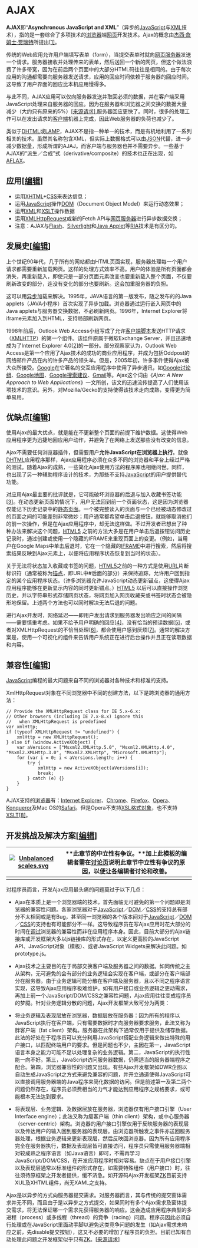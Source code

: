 # AJAX

**AJAX**即“**Asynchronous JavaScript and XML**”（异步的[JavaScript](https://zh.wikipedia.org/wiki/JavaScript)与[XML](https://zh.wikipedia.org/wiki/XML)技术），指的是一套综合了多项技术的[浏览器](https://zh.wikipedia.org/wiki/%E7%80%8F%E8%A6%BD%E5%99%A8)端[网页](https://zh.wikipedia.org/wiki/%E7%B6%B2%E9%A0%81)开发技术。Ajax的概念由[杰西·詹姆士·贾瑞特](https://zh.wikipedia.org/wiki/%E5%82%91%E8%A5%BF%C2%B7%E8%A9%B9%E5%A7%86%E5%A3%AB%C2%B7%E8%B3%88%E7%91%9E%E7%89%B9)所提出[[1\]](https://zh.wikipedia.org/wiki/AJAX#cite_note-1)。

传统的Web应用允许用户端填写表单（form），当提交表单时就向[网页服务器](https://zh.wikipedia.org/wiki/%E7%B6%B2%E9%A0%81%E4%BC%BA%E6%9C%8D%E5%99%A8)发送一个请求。服务器接收并处理传来的表单，然后送回一个新的网页，但这个做法浪费了许多带宽，因为在前后两个页面中的大部分HTML码往往是相同的。由于每次应用的沟通都需要向服务器发送请求，应用的回应时间依赖于服务器的回应时间。这导致了用户界面的回应比本机应用慢得多。

与此不同，AJAX应用可以仅向服务器发送并取回必须的数据，并在客户端采用JavaScript处理来自服务器的回应。因为在服务器和浏览器之间交换的数据大量减少（大约只有原来的5%）[[来源请求\]](https://zh.wikipedia.org/wiki/Wikipedia:%E5%88%97%E6%98%8E%E6%9D%A5%E6%BA%90),服务器回应更快了。同时，很多的处理工作可以在发出请求的[客户端](https://zh.wikipedia.org/wiki/%E5%AE%A2%E6%88%B7%E7%AB%AF)机器上完成，因此Web服务器的负荷也减少了。

类似于[DHTML](https://zh.wikipedia.org/wiki/DHTML)或[LAMP](https://zh.wikipedia.org/wiki/LAMP)，AJAX不是指一种单一的技术，而是有机地利用了一系列相关的技术。虽然其名称包含XML，但实际上数据格式可以由[JSON](https://zh.wikipedia.org/wiki/JSON)代替，进一步减少数据量，形成所谓的AJAJ。而客户端与服务器也并不需要异步。一些基于AJAX的“派生／合成”式（derivative/composite）的技术也正在出现，如[AFLAX](https://zh.wikipedia.org/wiki/AFLAX)。



## 应用[[编辑](https://zh.wikipedia.org/w/index.php?title=AJAX&action=edit&section=1)]

- 运用[XHTML](https://zh.wikipedia.org/wiki/XHTML)+[CSS](https://zh.wikipedia.org/wiki/CSS)来表达信息；
- 运用[JavaScript](https://zh.wikipedia.org/wiki/JavaScript)操作[DOM](https://zh.wikipedia.org/wiki/%E6%96%87%E4%BB%B6%E7%89%A9%E4%BB%B6%E6%A8%A1%E5%9E%8B)（Document Object Model）来运行动态效果；
- 运用[XML](https://zh.wikipedia.org/wiki/XML)和[XSLT](https://zh.wikipedia.org/wiki/XSLT)操作数据
- 运用[XMLHttpRequest](https://zh.wikipedia.org/wiki/XMLHttpRequest)或新的Fetch API与[网页服务器](https://zh.wikipedia.org/wiki/%E7%B6%B2%E9%A0%81%E4%BC%BA%E6%9C%8D%E5%99%A8)进行异步数据交换；
- 注意：AJAX与[Flash](https://zh.wikipedia.org/wiki/Adobe_Flash_Player)、[Silverlight](https://zh.wikipedia.org/wiki/Silverlight)和[Java Applet](https://zh.wikipedia.org/wiki/Java_Applet)等[RIA](https://zh.wikipedia.org/wiki/%E4%B8%B0%E5%AF%8C%E4%BA%92%E8%81%94%E7%BD%91%E5%BA%94%E7%94%A8%E7%A8%8B%E5%BA%8F)技术是有区分的。



## 发展史[[编辑](https://zh.wikipedia.org/w/index.php?title=AJAX&action=edit&section=2)]

上个世纪90年代，几乎所有的网站都由HTML页面实现，服务器处理每一个用户请求都需要重新加载网页。这样的处理方式效率不高。用户的体验是所有页面都会消失，再重新载入，即使只是一部分页面元素改变也要重新载入整个页面，不仅要刷新改变的部分，连没有变化的部分也要刷新。这会加重服务器的负担。

这可以用[异步](https://zh.wikipedia.org/w/index.php?title=%E5%BC%82%E6%AD%A5&action=edit&redlink=1)加载来解决。1995年，JAVA语言的第一版发布，随之发布的的Java applets（JAVA小程序）首次实现了异步加载。浏览器通过运行嵌入网页中的Java applets与服务器交换数据，不必刷新网页。1996年，Internet Explorer将iframe元素加入到HTML，支持局部刷新网页。

1998年前后，Outlook Web Access小组写成了允许[客户端脚本](https://zh.wikipedia.org/w/index.php?title=%E5%AE%A2%E6%88%B7%E7%AB%AF%E8%84%9A%E6%9C%AC&action=edit&redlink=1)发送HTTP请求（[XMLHTTP](https://zh.wikipedia.org/wiki/XMLHTTP)）的第一个组件。该组件原属于微软Exchange Server，并且迅速地成为了Internet Explorer 4.0[[2\]](https://zh.wikipedia.org/wiki/AJAX#cite_note-2)的一部分。部分观察家认为，Outlook Web Access是第一个应用了Ajax技术的成功的商业应用程序，并成为包括Oddpost的网络邮件产品在内的许多产品的领头羊。但是，2005年初，许多事件使得Ajax被大众所接受。[Google](https://zh.wikipedia.org/wiki/Google)在它著名的交互应用程序中使用了异步通讯，如[Google讨论组](https://zh.wikipedia.org/w/index.php?title=Google%E8%AE%A8%E8%AE%BA%E7%BB%84&action=edit&redlink=1)、[Google地图](https://zh.wikipedia.org/wiki/Google%E5%9C%B0%E5%9B%BE)、[Google搜索建议](https://zh.wikipedia.org/w/index.php?title=Google%E6%90%9C%E7%B4%A2%E5%BB%BA%E8%AE%AE&action=edit&redlink=1)、[Gmail](https://zh.wikipedia.org/wiki/Gmail)等。Ajax这个词由《*Ajax: A New Approach to Web Applications*》一文所创，该文的迅速流传提高了人们使用该项技术的意识。另外，对Mozilla/Gecko的支持使得该技术走向成熟，变得更为简单易用。



## 优缺点[[编辑](https://zh.wikipedia.org/w/index.php?title=AJAX&action=edit&section=3)]

使用Ajax的最大优点，就是能在不更新整个页面的前提下维护数据。这使得Web应用程序更为迅捷地回应用户动作，并避免了在网络上发送那些没有改变的信息。

Ajax不需要任何浏览器插件，但需要用户**允许JavaScript在浏览器上执行**。就像[DHTML](https://zh.wikipedia.org/wiki/DHTML)应用程序那样，Ajax应用程序必须在众多不同的浏览器和平台上经过严格的测试。随着Ajax的成熟，一些简化Ajax使用方法的程序库也相继问世。同样，也出现了另一种辅助程序设计的技术，为那些不支持[JavaScript](https://zh.wikipedia.org/wiki/JavaScript)的用户提供替代功能。

对应用Ajax最主要的批评就是，它可能破坏浏览器的后退与加入收藏书签功能[[3\]](https://zh.wikipedia.org/wiki/AJAX#cite_note-3)。在动态更新页面的情况下，用户无法回到前一个页面状态，这是因为浏览器仅能记下历史记录中的[静态页面](https://zh.wikipedia.org/w/index.php?title=%E9%9D%99%E6%80%81%E9%A1%B5%E9%9D%A2&action=edit&redlink=1)。一个被完整读入的页面与一个已经被动态修改过的页面之间的可能差别非常微妙；用户通常都希望单击后退按钮，就能够取消他们的前一次操作，但是在Ajax应用程序中，却无法这样做。不过开发者已想出了种种办法来解决这个问题，[HTML5](https://zh.wikipedia.org/wiki/HTML5) 之前的方法大多是在用户单击后退按钮访问历史记录时，通过创建或使用一个隐藏的IFRAME来重现页面上的变更。（例如，当用户在Google Maps中单击后退时，它在一个隐藏的[IFRAME](https://zh.wikipedia.org/w/index.php?title=IFRAME&action=edit&redlink=1)中进行搜索，然后将搜索结果反映到Ajax元素上，以便将应用程序状态恢复到当时的状态）。

关于无法将状态加入收藏或书签的问题，[HTML5](https://zh.wikipedia.org/wiki/HTML5)之前的一种方式是使用[URL](https://zh.wikipedia.org/wiki/URL)片断标识符（通常被称为[锚点](https://zh.wikipedia.org/wiki/%E9%94%9A%E7%82%B9)，即URL中#后面的部分）来保持追踪，允许用户回到指定的某个应用程序状态。（许多浏览器允许JavaScript动态更新锚点，这使得Ajax应用程序能够在更新显示内容的同时更新锚点。）[HTML5](https://zh.wikipedia.org/wiki/HTML5) 以后可以直接操作浏览历史，并以字符串形式存储网页状态，将网页加入网页收藏夹或书签时状态会被隐形地保留。上述两个方法也可以同时解决无法后退的问题。

进行Ajax开发时，网络延迟——即用户发出请求到服务器发出响应之间的间隔——需要慎重考虑。如果不给予用户明确的回应[[4\]](https://zh.wikipedia.org/wiki/AJAX#cite_note-4)，没有恰当的预读数据[[5\]](https://zh.wikipedia.org/wiki/AJAX#cite_note-5)，或者对XMLHttpRequest的不恰当处理[[6\]](https://zh.wikipedia.org/wiki/AJAX#cite_note-6)，都会使用户感到厌烦[[7\]](https://zh.wikipedia.org/wiki/AJAX#cite_note-7)。通常的解决方案是，使用一个可视化的组件来告诉用户系统正在进行后台操作并且正在读取数据和内容。



## 兼容性[[编辑](https://zh.wikipedia.org/w/index.php?title=AJAX&action=edit&section=4)]

[JavaScript](https://zh.wikipedia.org/wiki/JavaScript)编程的最大问题来自不同的浏览器对各种技术和标准的支持。

XmlHttpRequest对象在不同浏览器中不同的创建方法，以下是跨浏览器的通用方法：

```
// Provide the XMLHttpRequest class for IE 5.x-6.x:
// Other browsers (including IE 7.x-8.x) ignore this
//   when XMLHttpRequest is predefined
var xmlHttp;
if (typeof XMLHttpRequest != "undefined") {
    xmlHttp = new XMLHttpRequest();
} else if (window.ActiveXObject) {
    var aVersions = ["Msxml2.XMLHttp.5.0", "Msxml2.XMLHttp.4.0", "Msxml2.XMLHttp.3.0", "Msxml2.XMLHttp", "Microsoft.XMLHttp"];
    for (var i = 0; i < aVersions.length; i++) {
        try {
            xmlHttp = new ActiveXObject(aVersions[i]);
            break;
        } catch (e) {}
    }
}

```

AJAX支持的[浏览器](https://zh.wikipedia.org/wiki/%E6%B5%8F%E8%A7%88%E5%99%A8)有：[Internet Explorer](https://zh.wikipedia.org/wiki/Internet_Explorer)、[Chrome](https://zh.wikipedia.org/wiki/Google_Chrome)、[Firefox](https://zh.wikipedia.org/wiki/Firefox)、[Opera](https://zh.wikipedia.org/wiki/Opera%E9%9B%BB%E8%85%A6%E7%80%8F%E8%A6%BD%E5%99%A8)、[Konqueror](https://zh.wikipedia.org/wiki/Konqueror)及Mac OS的[Safari](https://zh.wikipedia.org/wiki/Safari)。但是Opera不支持[XSL格式对象](https://zh.wikipedia.org/wiki/XSL-FO)，也不支持[XSLT](https://zh.wikipedia.org/wiki/XSLT)[[8\]](https://zh.wikipedia.org/wiki/AJAX#cite_note-8)。



## 开发挑战及解决方案[[编辑](https://zh.wikipedia.org/w/index.php?title=AJAX&action=edit&section=5)]

| [![Unbalanced scales.svg](https://upload.wikimedia.org/wikipedia/commons/thumb/f/fe/Unbalanced_scales.svg/45px-Unbalanced_scales.svg.png)](https://zh.wikipedia.org/wiki/File:Unbalanced_scales.svg) | **此章节的中立性有争议。**加上此模板的编辑者需在[讨论页](https://zh.wikipedia.org/wiki/Talk:AJAX)说明此章节中立性有争议的原因，以便让各编辑者讨论和改善。 |
| ---------------------------------------- | ---------------------------------------- |
|                                          |                                          |

对程序员而言，开发Ajax应用最头痛的问题莫过于以下几点：

- Ajax在本质上是一个浏览器端的技术，首先面临无可避免的第一个问题即是浏览器的兼容性问题。各家浏览器对于[JavaScript](https://zh.wikipedia.org/wiki/JavaScript)／[DOM](https://zh.wikipedia.org/wiki/DOM)／[CSS](https://zh.wikipedia.org/wiki/CSS)的支持总有部分不太相同或是有Bug，甚至同一浏览器的各个版本间对于[JavaScript](https://zh.wikipedia.org/wiki/JavaScript)／[DOM](https://zh.wikipedia.org/wiki/DOM)／[CSS](https://zh.wikipedia.org/wiki/CSS)的支持也有可能部分不一样。这导致程序员在写Ajax应用时花大部分的时间在[调试](https://zh.wikipedia.org/wiki/%E8%B0%83%E8%AF%95)浏览器的兼容性而非在应用程序本身。因此，目前大部分的Ajax链接库或开发框架大多以js链接库的形式存在，以定义更高阶的JavaScript API、JavaScript对象（模板）、或者JavaScript Widgets来解决此问题。如prototype.js。
- Ajax技术之主要目的在于局部交换客户端及服务器之间的数据。如同传统之主从架构，无可避免的会有部分的业务逻辑会实现在客户端，或部分在客户端部分在服务器。由于业务逻辑可能分散在客户端及服务器，且以不同之程序语言实现，这导致Ajax应用程序极难维护。如有用户接口或业务逻辑之更动需求，再加上前一个JavaScript/DOM/CSS之兼容性问题，Ajax应用往往变成程序员的梦魇。针对业务逻辑分散的问题，Ajax开发框架大致可分为两类：


- 将业务逻辑及表现层放在浏览器，数据层放在服务器：因为所有的程序以JavaScript执行在客户端，只有需要数据时才向服务器要求服务，此法又称为胖客户端（fat client）架构。服务器在此架构下通常仅用于提供及储存数据。此法的好处在于程序员可以充分利用JavaScript搭配业务逻辑来做出特殊的用户接口，以匹配终端用户的要求。但是问题也不少，主因在第一，JavaScript语言本身之能力可能不足以处理复杂的业务逻辑。第二，JavaScript的执行性能一向不好。第三，JavaScript访问服务器数据，仍需适当的服务器端程序之配合。第四，浏览器兼容性的问题又出现。有些Ajax开发框架如DWR企图以自动生成JavaScript之方式来避免兼容的问题，并开立通道使得JavaScript可以直接调用服务器端的Java程序来简化数据的访问。但是前述第一及第二两个问题仍然存在，程序员必须费相当的力气才能达到应用程序之规格要求，或可能根本无法达到要求。


- 将表现层、业务逻辑、及数据层放在服务器，浏览器仅有用户接口引擎（User Interface engine）；此法又称为瘦客户端（thin client）架构，或中心服务器（server-centric）架构。浏览器的用户接口引擎仅用于反映服务器的表现层以及传达用户的输入回到服务器的表现层。由浏览器所触发之事件亦送回服务器处理，根据业务逻辑来更新表现层，然后反映回浏览器。因为所有应用程序完全在服务器执行，数据及表现层皆可直接访问，程序员只需使用服务器端相对较成熟之程序语言（如Java语言）即可，不需再学习JavaScript/DOM/CSS，在开发应用程序时相对容易。缺点在于用户接口引擎以及表现层通常以标准组件的形式存在，如需要特殊组件（用户接口）时，往往须待原框架之开发者提供，缓不济急。如开源码Ajax开发框架[ZK](https://zh.wikipedia.org/wiki/ZK)目前支持XUL及XHTML组件，尚无XAML之支持。

Ajax是以异步的方式向服务器提交需求。对服务器而言，其与传统的提交窗体需求并无不同，而且由于是以异步之方式提交，如果同时有多个Ajax需求及窗体提交需求，将无法保证哪一个需求先获得服务器的响应。这会造成应用程序典型的多进程（process）或多线程（thread）的竞争（racing）问题。程序员因此必须自行处理或在JavaScript里面动手脚以避免这类竞争问题的发生（如Ajax需求未响应之前，先disable提交按钮），这又不必要的增加了程序员的负担。目前已知有自动处理此问题之开发框架似乎只有[ZK](https://zh.wikipedia.org/wiki/ZK)。[[来源请求\]](https://zh.wikipedia.org/wiki/Wikipedia:%E5%88%97%E6%98%8E%E6%9D%A5%E6%BA%90)